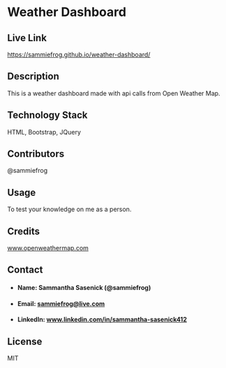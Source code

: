 # Weather Dashboard

## Live Link
https://sammiefrog.github.io/weather-dashboard/

## Description
This is a weather dashboard made with api calls from Open Weather Map.

## Technology Stack
HTML, Bootstrap, JQuery

## Contributors
@sammiefrog

## Usage
To test your knowledge on me as a person.

## Credits
www.openweathermap.com

## Contact
* #### Name: Sammantha Sasenick (@sammiefrog)
* #### Email: [sammiefrog@live.com](sammiefrog@live.com)
* #### LinkedIn: www.linkedin.com/in/sammantha-sasenick412

## License
MIT